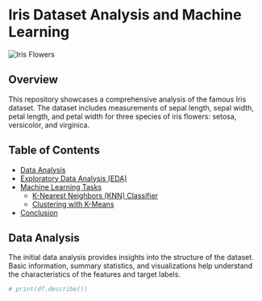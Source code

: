 # Iris Dataset Analysis and Machine Learning

![Iris Flowers](images/iris_flowers.jpg)

## Overview

This repository showcases a comprehensive analysis of the famous Iris dataset. The dataset includes measurements of sepal length, sepal width, petal length, and petal width for three species of iris flowers: setosa, versicolor, and virginica.

## Table of Contents

- [Data Analysis](#data-analysis)
- [Exploratory Data Analysis (EDA)](#exploratory-data-analysis-eda)
- [Machine Learning Tasks](#machine-learning-tasks)
  - [K-Nearest Neighbors (KNN) Classifier](#k-nearest-neighbors-knn-classifier)
  - [Clustering with K-Means](#clustering-with-k-means)
- [Conclusion](#conclusion)

## Data Analysis

The initial data analysis provides insights into the structure of the dataset. Basic information, summary statistics, and visualizations help understand the characteristics of the features and target labels.

```python
# print(df.describe())
